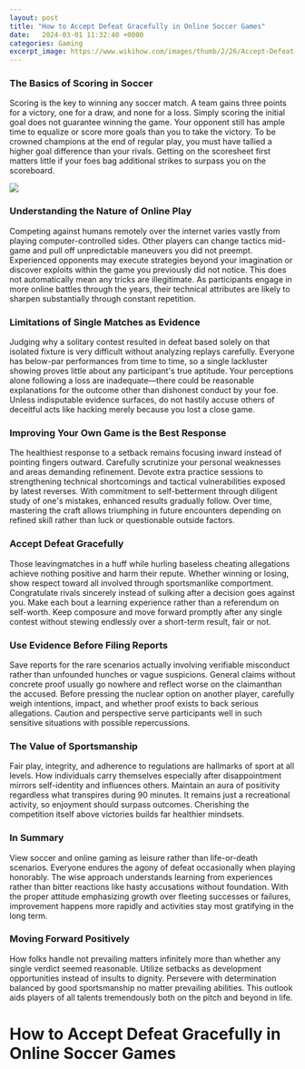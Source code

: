 ```yaml
---
layout: post
title: "How to Accept Defeat Gracefully in Online Soccer Games"
date:   2024-03-01 11:32:40 +0000
categories: Gaming
excerpt_image: https://www.wikihow.com/images/thumb/2/26/Accept-Defeat-Gracefully-Step-2-Version-2.jpg/aid2007442-v4-728px-Accept-Defeat-Gracefully-Step-2-Version-2.jpg
---
```


### The Basics of Scoring in Soccer
Scoring is the key to winning any soccer match. A team gains three points for a victory, one for a draw, and none for a loss. Simply scoring the initial goal does not guarantee winning the game. Your opponent still has ample time to equalize or score more goals than you to take the victory. To be crowned champions at the end of regular play, you must have tallied a higher goal difference than your rivals. Getting on the scoresheet first matters little if your foes bag additional strikes to surpass you on the scoreboard.

![](https://www.wikihow.com/images/thumb/2/26/Accept-Defeat-Gracefully-Step-2-Version-2.jpg/aid2007442-v4-728px-Accept-Defeat-Gracefully-Step-2-Version-2.jpg)
### Understanding the Nature of Online Play  
Competing against humans remotely over the internet varies vastly from playing computer-controlled sides. Other players can change tactics mid-game and pull off unpredictable maneuvers you did not preempt. Experienced opponents may execute strategies beyond your imagination or discover exploits within the game you previously did not notice. This does not automatically mean any tricks are illegitimate. As participants engage in more online battles through the years, their technical attributes are likely to sharpen substantially through constant repetition. 
### Limitations of Single Matches as Evidence
Judging why a solitary contest resulted in defeat based solely on that isolated fixture is very difficult without analyzing replays carefully. Everyone has below-par performances from time to time, so a single lackluster showing proves little about any participant's true aptitude. Your perceptions alone following a loss are inadequate—there could be reasonable explanations for the outcome other than dishonest conduct by your foe. Unless indisputable evidence surfaces, do not hastily accuse others of deceitful acts like hacking merely because you lost a close game.   
### Improving Your Own Game is the Best Response
The healthiest response to a setback remains focusing inward instead of pointing fingers outward. Carefully scrutinize your personal weaknesses and areas demanding refinement. Devote extra practice sessions to strengthening technical shortcomings and tactical vulnerabilities exposed by latest reverses. With commitment to self-betterment through diligent study of one's mistakes, enhanced results gradually follow. Over time, mastering the craft allows triumphing in future encounters depending on refined skill rather than luck or questionable outside factors.
### Accept Defeat Gracefully
Those leavingmatches in a huff while hurling baseless cheating allegations achieve nothing positive and harm their repute. Whether winning or losing, show respect toward all involved through sportsmanlike comportment. Congratulate rivals sincerely instead of sulking after a decision goes against you. Make each bout a learning experience rather than a referendum on self-worth. Keep composure and move forward promptly after any single contest without stewing endlessly over a short-term result, fair or not.
### Use Evidence Before Filing Reports
Save reports for the rare scenarios actually involving verifiable misconduct rather than unfounded hunches or vague suspicions. General claims without concrete proof usually go nowhere and reflect worse on the claimanthan the accused. Before pressing the nuclear option on another player, carefully weigh intentions, impact, and whether proof exists to back serious allegations. Caution and perspective serve participants well in such sensitive situations with possible repercussions.  
### The Value of Sportsmanship
Fair play, integrity, and adherence to regulations are hallmarks of sport at all levels. How individuals carry themselves especially after disappointment mirrors self-identity and influences others. Maintain an aura of positivity regardless what transpires during 90 minutes. It remains just a recreational activity, so enjoyment should surpass outcomes. Cherishing the competition itself above victories builds far healthier mindsets.
### In Summary
View soccer and online gaming as leisure rather than life-or-death scenarios. Everyone endures the agony of defeat occasionally when playing honorably. The wise approach understands learning from experiences rather than bitter reactions like hasty accusations without foundation. With the proper attitude emphasizing growth over fleeting successes or failures, improvement happens more rapidly and activities stay most gratifying in the long term.  
### Moving Forward Positively   
How folks handle not prevailing matters infinitely more than whether any single verdict seemed reasonable. Utilize setbacks as development opportunities instead of insults to dignity. Persevere with determination balanced by good sportsmanship no matter prevailing abilities. This outlook aids players of all talents tremendously both on the pitch and beyond in life.
# How to Accept Defeat Gracefully in Online Soccer Games